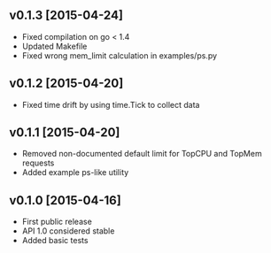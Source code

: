 ## v0.1.3 [2015-04-24]

- Fixed compilation on go < 1.4
- Updated Makefile
- Fixed wrong mem_limit calculation in examples/ps.py

## v0.1.2 [2015-04-20]

- Fixed time drift by using time.Tick to collect data

## v0.1.1 [2015-04-20]

- Removed non-documented default limit for TopCPU and TopMem requests
- Added example ps-like utility

## v0.1.0 [2015-04-16]

- First public release
- API 1.0 considered stable
- Added basic tests
